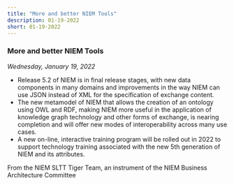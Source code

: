 ```yaml
---
title: "More and better NIEM Tools"
description: 01-19-2022
short: 01-19-2022
---
```


### More and better NIEM Tools

*Wednesday, January 19, 2022*

- Release 5.2 of NIEM is in final release stages, with new data components in many domains and improvements in the way NIEM can use JSON instead of XML for the specification of exchange content.  
- The new metamodel of NIEM that allows the creation of an ontology using OWL and RDF, making NIEM more useful in the application of knowledge graph technology and other forms of exchange, is nearing completion and will offer new modes of interoperability across many use cases.
- A new on-line, interactive training program will be rolled out in 2022 to support technology training associated with the new 5th generation of NIEM and its attributes.

From the NIEM SLTT Tiger Team, an instrument of the NIEM Business Architecture Committee

#####
